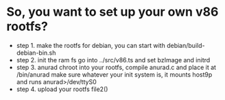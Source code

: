 # So, you want to set up your own v86 rootfs?

-   step 1. make the rootfs
    for debian, you can start with debian/build-debian-bin.sh
-   step 2. init the ram fs
    go into ../src/v86.ts and set bzImage and initrd
-   step 3. anurad
    chroot into your rootfs, compile anurad.c and place it at /bin/anurad
    make sure whatever your init system is, it mounts host9p and runs anurad>/dev/ttyS0
-   step 4. upload your rootfs
    file2()
